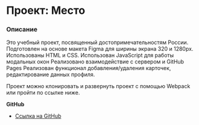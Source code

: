 # Проект: Место

### Описание
Это учебный проект, посвященный достопримечательностям России.
Подготовлен на основе макета Figma для ширины экрана 320 и 1280px.
Использованы HTML и CSS.
Использован JavaScript для работы модальных окон
Реализовано взаимодействие с сервером и GitHub Pages
Реализован функционал добавления/удаления карточек, редактирование данных профиля.

Проект можно клонировать и развернуть проект с помощью Webpack или пройти по ссылке ниже.

**GitHub**

* [Ссылка на GitHub](https://likeariverstream.github.io/mesto-project-bootcamp/)
